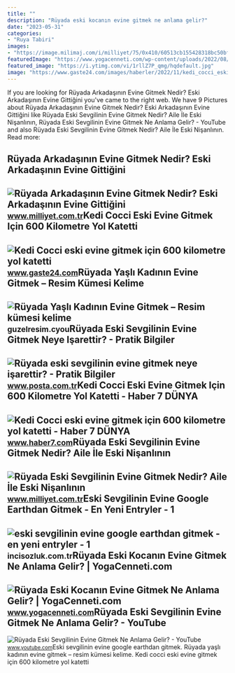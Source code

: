 ```yaml
---
title: ""
description: "Rüyada eski kocanın evine gitmek ne anlama gelir?"
date: "2023-05-31"
categories:
- "Ruya Tabiri"
images:
- "https://image.milimaj.com/i/milliyet/75/0x410/60513cb155428318bc50bfe9.jpg"
featuredImage: "https://www.yogacenneti.com/wp-content/uploads/2022/08/ruya-tabirleri.jpg"
featured_image: "https://i.ytimg.com/vi/1rllZ7P_qmg/hqdefault.jpg"
image: "https://www.gaste24.com/images/haberler/2022/11/kedi_cocci_eski_evine_gitmek_icin_600_kilometre_yol_katetti_h200446_b9b7c.jpg"
---
```


If you are looking for Rüyada Arkadaşının Evine Gitmek Nedir? Eski Arkadaşının Evine Gittiğini you've came to the right web. We have 9 Pictures about Rüyada Arkadaşının Evine Gitmek Nedir? Eski Arkadaşının Evine Gittiğini like Rüyada Eski Sevgilinin Evine Gitmek Nedir? Aile İle Eski Nişanlının, Rüyada Eski Sevgilinin Evine Gitmek Ne Anlama Gelir? - YouTube and also Rüyada Eski Sevgilinin Evine Gitmek Nedir? Aile İle Eski Nişanlının. Read more:

Rüyada Arkadaşının Evine Gitmek Nedir? Eski Arkadaşının Evine Gittiğini
-----------------------------------------------------------------------

 ![Rüyada Arkadaşının Evine Gitmek Nedir? Eski Arkadaşının Evine Gittiğini](https://image.milimaj.com/i/milliyet/75/0x410/60513cb155428318bc50bfe9.jpg) <small>www.milliyet.com.tr</small>Kedi Cocci Eski Evine Gitmek Için 600 Kilometre Yol Katetti
-----------------------------------------------------------

 ![Kedi Cocci eski evine gitmek için 600 kilometre yol katetti](https://www.gaste24.com/images/haberler/2022/11/kedi_cocci_eski_evine_gitmek_icin_600_kilometre_yol_katetti_h200446_b9b7c.jpg) <small>www.gaste24.com</small>Rüyada Yaşlı Kadının Evine Gitmek – Resim Kümesi Kelime
-------------------------------------------------------

 ![Rüyada Yaşlı Kadının Evine Gitmek – Resim kümesi kelime](https://www.ruyatabirleri.blog/wp-content/uploads/2019/01/a1-24.jpg) <small>guzelresim.cyou</small>Rüyada Eski Sevgilinin Evine Gitmek Neye Işarettir? - Pratik Bilgiler
---------------------------------------------------------------------

 ![Rüyada eski sevgilinin evine gitmek neye işarettir? - Pratik Bilgiler](https://i3.posta.com.tr/i/posta/75/0x410/62f9085ce4bfdc3154b0bbc9.jpg) <small>www.posta.com.tr</small>Kedi Cocci Eski Evine Gitmek Için 600 Kilometre Yol Katetti - Haber 7 DÜNYA
---------------------------------------------------------------------------

 ![Kedi Cocci eski evine gitmek için 600 kilometre yol katetti - Haber 7 DÜNYA](https://i20.haber7.net/resize/1280x720/haber/haber7/photos/2022/46/kedi_cocci_eski_evine_gitmek_icin_600_kilometre_yol_katetti_1668378563_852.jpg) <small>www.haber7.com</small>Rüyada Eski Sevgilinin Evine Gitmek Nedir? Aile İle Eski Nişanlının
-------------------------------------------------------------------

 ![Rüyada Eski Sevgilinin Evine Gitmek Nedir? Aile İle Eski Nişanlının](https://i2.milimaj.com/i/milliyet/75/0x0/5fcac3fe55428021a88e75e5.jpg) <small>www.milliyet.com.tr</small>Eski Sevgilinin Evine Google Earthdan Gitmek - En Yeni Entryler - 1
-------------------------------------------------------------------

 ![eski sevgilinin evine google earthdan gitmek - en yeni entryler - 1](http://c12.incisozluk.com.tr/res/incisozluk/11509/5/2531825_o6d38.jpg) <small>incisozluk.com.tr</small>Rüyada Eski Kocanın Evine Gitmek Ne Anlama Gelir? | YogaCenneti.com
-------------------------------------------------------------------

 ![Rüyada Eski Kocanın Evine Gitmek Ne Anlama Gelir? | YogaCenneti.com](https://www.yogacenneti.com/wp-content/uploads/2022/08/ruya-tabirleri.jpg) <small>www.yogacenneti.com</small>Rüyada Eski Sevgilinin Evine Gitmek Ne Anlama Gelir? - YouTube
--------------------------------------------------------------

 ![Rüyada Eski Sevgilinin Evine Gitmek Ne Anlama Gelir? - YouTube](https://i.ytimg.com/vi/1rllZ7P_qmg/hqdefault.jpg) <small>www.youtube.com</small>Eski sevgilinin evine google earthdan gitmek. Rüyada yaşlı kadının evine gitmek – resim kümesi kelime. Kedi cocci eski evine gitmek için 600 kilometre yol katetti
